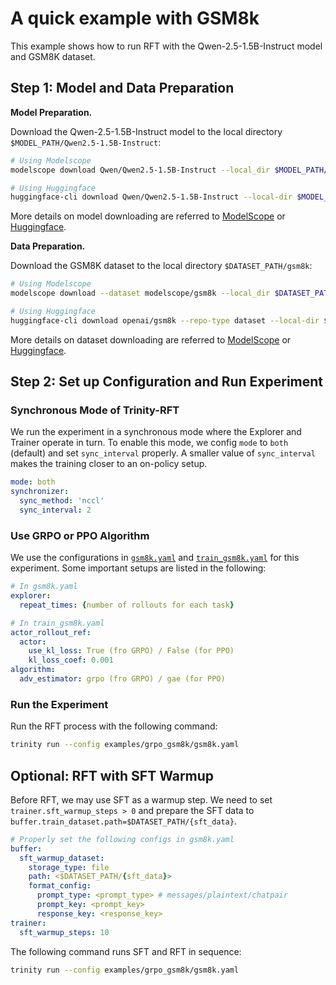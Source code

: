 # A quick example with GSM8k

This example shows how to run RFT with the Qwen-2.5-1.5B-Instruct model and GSM8K dataset.

## Step 1: Model and Data Preparation


**Model Preparation.**

Download the Qwen-2.5-1.5B-Instruct model to the local directory `$MODEL_PATH/Qwen2.5-1.5B-Instruct`:

```bash
# Using Modelscope
modelscope download Qwen/Qwen2.5-1.5B-Instruct --local_dir $MODEL_PATH/Qwen2.5-1.5B-Instruct

# Using Huggingface
huggingface-cli download Qwen/Qwen2.5-1.5B-Instruct --local-dir $MODEL_PATH/Qwen2.5-1.5B-Instruct
```

More details on model downloading are referred to [ModelScope](https://modelscope.cn/docs/models/download) or [Huggingface](https://huggingface.co/docs/huggingface_hub/main/en/guides/cli).

**Data Preparation.**

Download the GSM8K dataset to the local directory `$DATASET_PATH/gsm8k`:

```bash
# Using Modelscope
modelscope download --dataset modelscope/gsm8k --local_dir $DATASET_PATH/gsm8k

# Using Huggingface
huggingface-cli download openai/gsm8k --repo-type dataset --local-dir $DATASET_PATH/gsm8k
```

More details on dataset downloading are referred to [ModelScope](https://modelscope.cn/docs/datasets/download) or [Huggingface](https://huggingface.co/docs/huggingface_hub/main/en/guides/cli#download-a-dataset-or-a-space).

## Step 2: Set up Configuration and Run Experiment

### Synchronous Mode of Trinity-RFT

We run the experiment in a synchronous mode where the Explorer and Trainer operate in turn. To enable this mode, we config `mode` to `both` (default) and set `sync_interval` properly. A smaller value of `sync_interval` makes the training closer to an on-policy setup.

```yaml
mode: both
synchronizer:
  sync_method: 'nccl'
  sync_interval: 2
```

### Use GRPO or PPO Algorithm

We use the configurations in [`gsm8k.yaml`](https://github.com/modelscope/Trinity-RFT/tree/main/examples/grpo_gsm8k/gsm8k.yaml) and [`train_gsm8k.yaml`](https://github.com/modelscope/Trinity-RFT/tree/main/examples/grpo_gsm8k/train_gsm8k.yaml) for this experiment. Some important setups are listed in the following:


```yaml
# In gsm8k.yaml
explorer:
  repeat_times: {number of rollouts for each task}

# In train_gsm8k.yaml
actor_rollout_ref:
  actor:
    use_kl_loss: True (fro GRPO) / False (for PPO)
    kl_loss_coef: 0.001
algorithm:
  adv_estimator: grpo (fro GRPO) / gae (for PPO)
```

### Run the Experiment

Run the RFT process with the following command:
```bash
trinity run --config examples/grpo_gsm8k/gsm8k.yaml
```



## Optional: RFT with SFT Warmup

Before RFT, we may use SFT as a warmup step. We need to set `trainer.sft_warmup_steps > 0` and prepare the SFT data to `buffer.train_dataset.path=$DATASET_PATH/{sft_data}`.

```yaml
# Properly set the following configs in gsm8k.yaml
buffer:
  sft_warmup_dataset:
    storage_type: file
    path: <$DATASET_PATH/{sft_data}>
    format_config:
      prompt_type: <prompt_type> # messages/plaintext/chatpair
      prompt_key: <prompt_key>
      response_key: <response_key>
trainer:
  sft_warmup_steps: 10
```

The following command runs SFT and RFT in sequence:
```bash
trinity run --config examples/grpo_gsm8k/gsm8k.yaml
```

